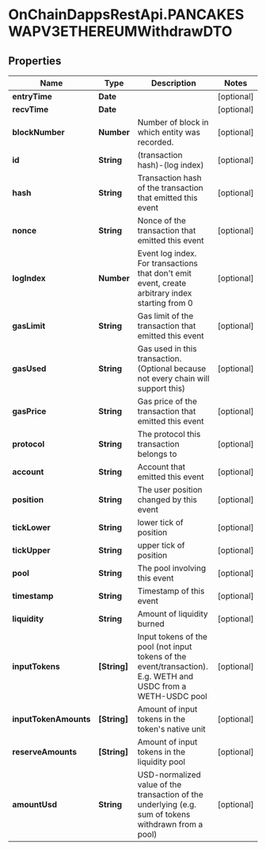 # OnChainDappsRestApi.PANCAKESWAPV3ETHEREUMWithdrawDTO

## Properties

Name | Type | Description | Notes
------------ | ------------- | ------------- | -------------
**entryTime** | **Date** |  | [optional] 
**recvTime** | **Date** |  | [optional] 
**blockNumber** | **Number** | Number of block in which entity was recorded. | [optional] 
**id** | **String** | (transaction hash)-(log index) | [optional] 
**hash** | **String** | Transaction hash of the transaction that emitted this event | [optional] 
**nonce** | **String** | Nonce of the transaction that emitted this event | [optional] 
**logIndex** | **Number** | Event log index. For transactions that don&#39;t emit event, create arbitrary index starting from 0 | [optional] 
**gasLimit** | **String** | Gas limit of the transaction that emitted this event | [optional] 
**gasUsed** | **String** | Gas used in this transaction. (Optional because not every chain will support this) | [optional] 
**gasPrice** | **String** | Gas price of the transaction that emitted this event | [optional] 
**protocol** | **String** | The protocol this transaction belongs to | [optional] 
**account** | **String** | Account that emitted this event | [optional] 
**position** | **String** | The user position changed by this event | [optional] 
**tickLower** | **String** | lower tick of position | [optional] 
**tickUpper** | **String** | upper tick of position | [optional] 
**pool** | **String** | The pool involving this event | [optional] 
**timestamp** | **String** | Timestamp of this event | [optional] 
**liquidity** | **String** | Amount of liquidity burned | [optional] 
**inputTokens** | **[String]** | Input tokens of the pool (not input tokens of the event/transaction). E.g. WETH and USDC from a WETH-USDC pool | [optional] 
**inputTokenAmounts** | **[String]** | Amount of input tokens in the token&#39;s native unit | [optional] 
**reserveAmounts** | **[String]** | Amount of input tokens in the liquidity pool | [optional] 
**amountUsd** | **String** | USD-normalized value of the transaction of the underlying (e.g. sum of tokens withdrawn from a pool) | [optional] 



